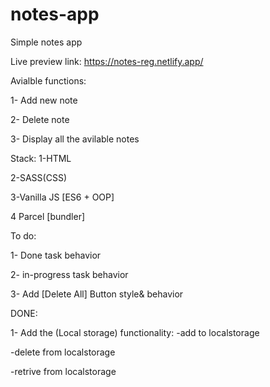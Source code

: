 # notes-app

Simple notes app

Live preview link: https://notes-reg.netlify.app/

Avialble functions:

1- Add new note

2- Delete note

3- Display all the avilable notes

Stack:
1-HTML

2-SASS(CSS)

3-Vanilla JS [ES6 + OOP]

4 Parcel [bundler]

To do:

1- Done task behavior

2- in-progress task behavior

3- Add [Delete All] Button style& behavior

DONE:

1- Add the (Local storage) functionality:
-add to localstorage

-delete from localstorage

-retrive from localstorage
